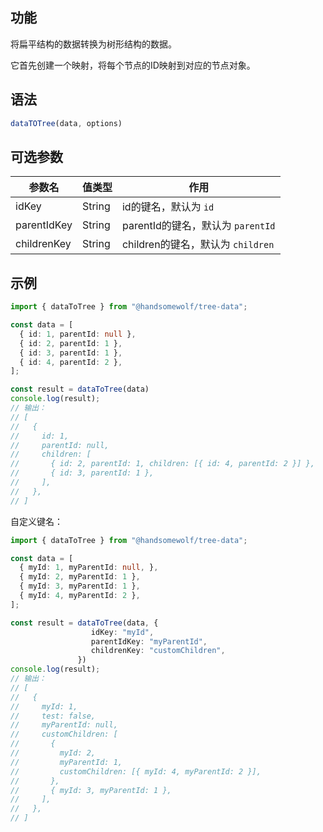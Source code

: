 ## 功能

将扁平结构的数据转换为树形结构的数据。

它首先创建一个映射，将每个节点的ID映射到对应的节点对象。

## 语法

```TypeScript
dataTOTree(data, options)
```

## 可选参数

| 参数名 | 值类型 | 作用 |
| --- | --- | --- |
| idKey | String | id的键名，默认为 `id` |
| parentIdKey | String | parentId的键名，默认为 `parentId` |
| childrenKey | String | children的键名，默认为 `children` |

## 示例

```TypeScript
import { dataToTree } from "@handsomewolf/tree-data";

const data = [
  { id: 1, parentId: null },
  { id: 2, parentId: 1 },
  { id: 3, parentId: 1 },
  { id: 4, parentId: 2 },
];

const result = dataToTree(data)
console.log(result);
// 输出：
// [
//   {
//     id: 1,
//     parentId: null,
//     children: [
//       { id: 2, parentId: 1, children: [{ id: 4, parentId: 2 }] },
//       { id: 3, parentId: 1 },
//     ],
//   },
// ]
```

自定义键名：

```TypeScript
import { dataToTree } from "@handsomewolf/tree-data";

const data = [
  { myId: 1, myParentId: null, },
  { myId: 2, myParentId: 1 },
  { myId: 3, myParentId: 1 },
  { myId: 4, myParentId: 2 },
];

const result = dataToTree(data, {
                  idKey: "myId",
                  parentIdKey: "myParentId",
                  childrenKey: "customChildren",
               })
console.log(result);
// 输出：
// [
//   {
//     myId: 1,
//     test: false,
//     myParentId: null,
//     customChildren: [
//       {
//         myId: 2,
//         myParentId: 1,
//         customChildren: [{ myId: 4, myParentId: 2 }],
//       },
//       { myId: 3, myParentId: 1 },
//     ],
//   },
// ]
```